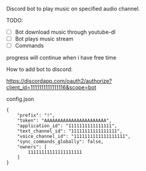 
Discord bot to play music on specified audio channel.

TODO:
- [ ] Bot download music through youtube-dl
- [ ] Bot plays music stream
- [ ] Commands

progress will continue when i have free time

How to add bot to discord:

https://discordapp.com/oauth2/authorize?client_id=1111111111111116&scope=bot

config.json
```
{
    "prefix": "!",
    "token": "AAAAAAAAAAAAAAAAAAAAAAA",
    "application_id": "1111111111111111",
    "text_channel_id": "11111111111111111",
    "voice_channel_id": "1111111111111111111",
    "sync_commands_globally": false,
    "owners": [
        11111111111111111111
    ]
}
```